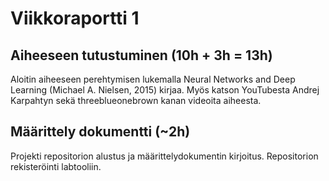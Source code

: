 # Viikkoraportti 1

## Aiheeseen tutustuminen (10h + 3h = 13h)

Aloitin aiheeseen perehtymisen lukemalla Neural Networks and Deep Learning (Michael A. Nielsen, 2015) kirjaa. Myös katson YouTubesta Andrej Karpahtyn sekä threeblueonebrown kanan videoita aiheesta.

## Määrittely dokumentti (~2h)

Projekti repositorion alustus ja määrittelydokumentin kirjoitus. Repositorion rekisteröinti labtooliin.
